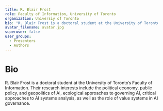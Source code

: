 ```yaml
---
title: R. Blair Frost
role: Faculty of Information, University of Toronto
organization: Universiy of Toronto
bio: "R. Blair Frost is a doctoral student at the University of Toronto’s Faculty of Information. Their research interests include the political economy, public policy, and geopolitics of AI, ecological approaches to governing AI, critical approaches to AI systems analysis, as well as the role of value systems in AI governance."
avatar_filename: avatar.jpg
superuser: false
user_groups:
  - Presenters
  - Authors
---
```


# Bio
R. Blair Frost is a doctoral student at the University of Toronto’s Faculty of Information. Their research interests include the political economy, public policy, and geopolitics of AI, ecological approaches to governing AI, critical approaches to AI systems analysis, as well as the role of value systems in AI governance.
